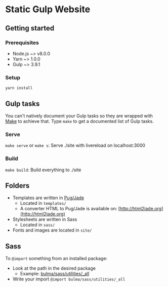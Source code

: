 # Static Gulp Website

## Getting started

### Prerequisites
* Node.js ~> v8.0.0
* Yarn ~> 1.0.0
* Gulp ~> 3.9.1

### Setup
`yarn install`

## Gulp tasks
You can't natively document your Gulp tasks so they are wrapped with [Make](https://www.gnu.org/software/make/) to achieve that. Type `make` to get a documented list of Gulp tasks.

### Serve
`make serve` or `make s`: Serve ./site with livereload on localhost:3000

### Build
`make build`: Build everything to ./site

## Folders
* Templates are written in [Pug/Jade](https://pugjs.org/api/getting-started.html)
  * Located in `templates/`
  * A converter HTML to Pug/Jade is available on: [http://html2jade.org](http://html2jade.org)
* Stylesheets are written in Sass
  * Located in `sass/`
* Fonts and images are located in `site/`

## Sass
To `@import` something from an installed package:

* Look at the path in the desired package 
  * Example: [bulma/sass/utilities/_all](https://github.com/jgthms/bulma/blob/master/sass/utilities/_all.sass)
* Write your import `@import bulma/sass/utilities/_all`
